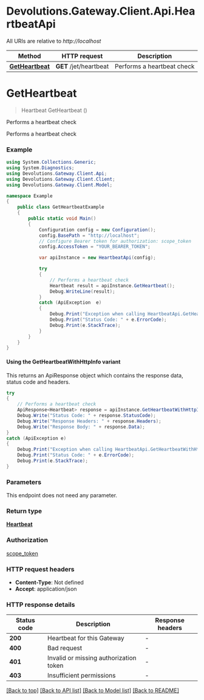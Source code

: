 # Devolutions.Gateway.Client.Api.HeartbeatApi

All URIs are relative to *http://localhost*

| Method | HTTP request | Description |
|--------|--------------|-------------|
| [**GetHeartbeat**](HeartbeatApi.md#getheartbeat) | **GET** /jet/heartbeat | Performs a heartbeat check |

<a name="getheartbeat"></a>
# **GetHeartbeat**
> Heartbeat GetHeartbeat ()

Performs a heartbeat check

Performs a heartbeat check

### Example
```csharp
using System.Collections.Generic;
using System.Diagnostics;
using Devolutions.Gateway.Client.Api;
using Devolutions.Gateway.Client.Client;
using Devolutions.Gateway.Client.Model;

namespace Example
{
    public class GetHeartbeatExample
    {
        public static void Main()
        {
            Configuration config = new Configuration();
            config.BasePath = "http://localhost";
            // Configure Bearer token for authorization: scope_token
            config.AccessToken = "YOUR_BEARER_TOKEN";

            var apiInstance = new HeartbeatApi(config);

            try
            {
                // Performs a heartbeat check
                Heartbeat result = apiInstance.GetHeartbeat();
                Debug.WriteLine(result);
            }
            catch (ApiException  e)
            {
                Debug.Print("Exception when calling HeartbeatApi.GetHeartbeat: " + e.Message);
                Debug.Print("Status Code: " + e.ErrorCode);
                Debug.Print(e.StackTrace);
            }
        }
    }
}
```

#### Using the GetHeartbeatWithHttpInfo variant
This returns an ApiResponse object which contains the response data, status code and headers.

```csharp
try
{
    // Performs a heartbeat check
    ApiResponse<Heartbeat> response = apiInstance.GetHeartbeatWithHttpInfo();
    Debug.Write("Status Code: " + response.StatusCode);
    Debug.Write("Response Headers: " + response.Headers);
    Debug.Write("Response Body: " + response.Data);
}
catch (ApiException e)
{
    Debug.Print("Exception when calling HeartbeatApi.GetHeartbeatWithHttpInfo: " + e.Message);
    Debug.Print("Status Code: " + e.ErrorCode);
    Debug.Print(e.StackTrace);
}
```

### Parameters
This endpoint does not need any parameter.
### Return type

[**Heartbeat**](Heartbeat.md)

### Authorization

[scope_token](../README.md#scope_token)

### HTTP request headers

 - **Content-Type**: Not defined
 - **Accept**: application/json


### HTTP response details
| Status code | Description | Response headers |
|-------------|-------------|------------------|
| **200** | Heartbeat for this Gateway |  -  |
| **400** | Bad request |  -  |
| **401** | Invalid or missing authorization token |  -  |
| **403** | Insufficient permissions |  -  |

[[Back to top]](#) [[Back to API list]](../README.md#documentation-for-api-endpoints) [[Back to Model list]](../README.md#documentation-for-models) [[Back to README]](../README.md)

